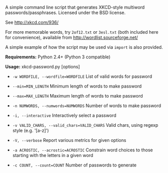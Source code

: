 A simple command line script that generates XKCD-style multiword passwords/passphrases.
Licensed under the BSD license.

See http://xkcd.com/936/

For more memorable words, try `2of12.txt` or `3esl.txt` (both included here for convenience), available from http://wordlist.sourceforge.net/

A simple example of how the script may be used via `import` is also provided.

**Requirements:** Python 2.4+ (Python 3 compatible)

**Usage:**
xkcd-password.py [options]

* `-w WORDFILE, --wordfile=WORDFILE` List of valid words for password

* `--min=MIN_LENGTH` Minimum length of words to make password

* `--max=MAX_LENGTH` Maximum length of words to make password

* `-n NUMWORDS, --numwords=NUMWORDS` Number of words to make password

* `-i, --interactive` Interactively select a password

* `-v VALID_CHARS, --valid_chars=VALID_CHARS` Valid chars, using regexp style (e.g. '[a-z]')

* `-V, --verbose` Report various metrics for given options

* `-a ACROSTIC, --acrostic=ACROSTIC` Constrain word choices to those starting with the letters in a given word  

* `-c COUNT, --count=COUNT` Number of passwords to generate

